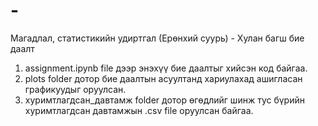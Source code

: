 # -
Магадлал, статистикийн удиртгал (Ерөнхий суурь) - Хулан багш бие даалт

1. assignment.ipynb file дээр энэхүү бие даалтыг хийсэн код байгаа. 
2. plots folder дотор бие даалтын асуултанд хариулахад ашигласан графикуудыг оруулсан. 
3. хуримтлагдсан_давтамж folder дотор өгөдлийг шинж тус бүрийн хуримтлагдсан давтамжын .csv file оруулсан байгаа.
